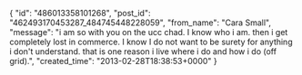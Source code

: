  {
   "id": "486013358101268",
   "post_id": "462493170453287_484745448228059",
   "from_name": "Cara Small",
   "message": "i am so with you on the ucc chad. I know who i am. then i get completely lost in commerce. I know I do not want to be surety for anything i don't understand. that is one reason i live where i do and how i do (off grid).",
   "created_time": "2013-02-28T18:38:53+0000"
 }
